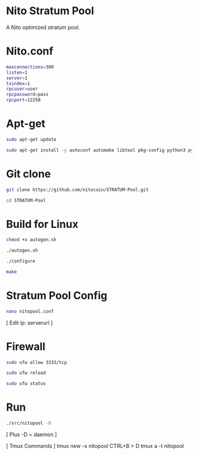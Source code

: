 # Nito Stratum Pool
A Nito optimized stratum pool.

# Nito.conf
```bash
maxconnections=300
listen=1
server=1
txindex=1
rpcuser=user
rpcpassword=pass
rpcport=12250
```


# Apt-get
```bash
sudo apt-get update

sudo apt-get install -y autoconf automake libtool pkg-config python3 python3-pip build-essential libssl-dev git yasm libzmq3-dev pkgconf git tmux nano
```
# Git clone
```bash
git clone https://github.com/nitocoin/STRATUM-Pool.git

cd STRATUM-Pool
```
# Build for Linux
```bash
chmod +x autogen.sh

./autogen.sh

./configure

make
```
# Stratum Pool Config 
```bash
nano nitopool.conf
```
[ Edit ip: serverurl ]

# Firewall
```bash
sudo ufw allow 3333/tcp

sudo ufw reload

sudo ufw status
```

# Run
```bash
./src/nitopool -B
```
[ Plus -D = daemon ]


[ Tmux Commands ]
tmux new -s nitopool
CTRL+B > D
tmux a -t nitopool

